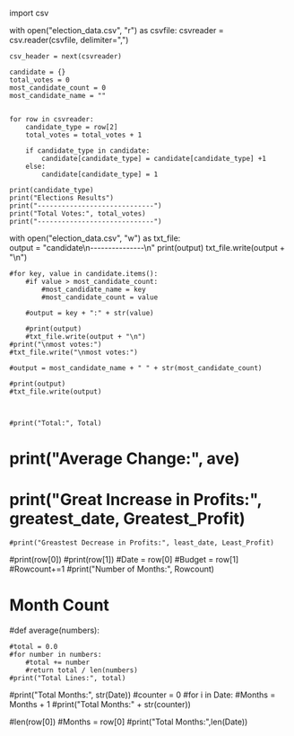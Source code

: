 import csv


with open("election_data.csv", "r") as csvfile:
    csvreader = csv.reader(csvfile, delimiter=",")

    csv_header = next(csvreader)
    
    candidate = {}
    total_votes = 0
    most_candidate_count = 0
    most_candidate_name = ""  


    for row in csvreader:
        candidate_type = row[2]
        total_votes = total_votes + 1
    
        if candidate_type in candidate:
            candidate[candidate_type] = candidate[candidate_type] +1
        else:  
            candidate[candidate_type] = 1
                
    print(candidate_type)
    print("Elections Results")
    print("-----------------------------")
    print("Total Votes:", total_votes)
    print("-----------------------------")

with open("election_data.csv", "w") as txt_file:    
    output = "candidate\n---------------\n"
    print(output)
    txt_file.write(output + "\n")




    #for key, value in candidate.items():
        #if value > most_candidate_count:
            #most_candidate_name = key
            #most_candidate_count = value
    
        #output = key + ":" + str(value)
    
        #print(output)
        #txt_file.write(output + "\n")
    #print("\nmost votes:")
    #txt_file.write("\nmost votes:")
    
    #output = most_candidate_name + " " + str(most_candidate_count)
    
    #print(output)
    #txt_file.write(output)



    #print("Total:", Total)
   # print("Average Change:", ave)
   # print("Great Increase in Profits:", greatest_date, Greatest_Profit)
    #print("Greastest Decrease in Profits:", least_date, Least_Profit)


#print(row[0])
        #print(row[1])
        #Date = row[0]
        #Budget = row[1]
        #Rowcount+=1
        #print("Number of Months:", Rowcount)

# Month Count
#def average(numbers):

    #total = 0.0
    #for number in numbers:
        #total += number
        #return total / len(numbers)
    #print("Total Lines:", total)


#print("Total Months:", str(Date))
#counter = 0
#for i in Date:
#Months = Months + 1
#print("Total Months:" + str(counter))

#len(row[0])
#Months = row[0]
#print("Total Months:",len(Date))

